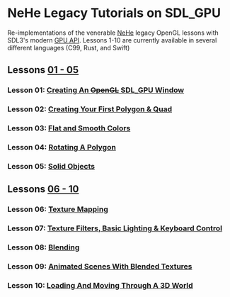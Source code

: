 # NeHe Legacy Tutorials on SDL_GPU #

Re-implementations of the venerable [NeHe](https://nehe.gamedev.net/) legacy OpenGL
lessons with SDL3's modern [GPU API](https://wiki.libsdl.org/SDL3/CategoryGPU).
Lessons 1-10 are currently available in several different languages (C99, Rust,
and Swift)

## Lessons [01 - 05](https://nehe.gamedev.net/tutorial/lessons_01__05/22004/) ##

### Lesson 01: [Creating An ~~OpenGL~~ SDL_GPU Window](https://nehe.gamedev.net/tutorial/creating_an_opengl_window_(win32)/13001/) ###
### Lesson 02: [Creating Your First Polygon & Quad](https://nehe.gamedev.net/tutorial/your_first_polygon/13002/) ###
### Lesson 03: [Flat and Smooth Colors](https://nehe.gamedev.net/tutorial/adding_colour/13003/) ###
### Lesson 04: [Rotating A Polygon](https://nehe.gamedev.net/tutorial/rotation/14001/) ###
### Lesson 05: [Solid Objects](https://nehe.gamedev.net/tutorial/3d_shapes/10035/) ###

## Lessons [06 - 10](https://nehe.gamedev.net/tutorial/lessons_06__10/17010/) ##

### Lesson 06: [Texture Mapping](https://nehe.gamedev.net/tutorial/texture_mapping/12038/) ###
### Lesson 07: [Texture Filters, Basic Lighting & Keyboard Control](https://nehe.gamedev.net/tutorial/texture_filters,_lighting_&_keyboard_control/15002/) ###
### Lesson 08: [Blending](https://nehe.gamedev.net/tutorial/blending/16001/) ###
### Lesson 09: [Animated Scenes With Blended Textures](https://nehe.gamedev.net/tutorial/moving_bitmaps_in_3d_space/17001/) ###
### Lesson 10: [Loading And Moving Through A 3D World](https://nehe.gamedev.net/tutorial/loading_and_moving_through_a_3d_world/22003/) ###
